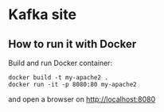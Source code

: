 # Kafka site

## How to run it with Docker

Build and run Docker container:

```
docker build -t my-apache2 .
docker run -it -p 8080:80 my-apache2
```

and open a browser on <http://localhost:8080>

